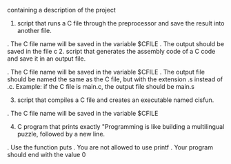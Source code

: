 containing a description of the project
1. script that runs a C file through the preprocessor and save the result into another file.

  .  The C file name will be saved in the variable $CFILE
  .  The output should be saved in the file c
2.  script that generates the assembly code of a C code and save it in an output file.

  .  The C file name will be saved in the variable $CFILE
  .  The output file should be named the same as the C file, but with the extension .s instead of .c.
        Example: if the C file is main.c, the output file should be main.s

3. script that compiles a C file and creates an executable named cisfun.

  .  The C file name will be saved in the variable $CFILE

4. C program that prints exactly "Programming is like building a multilingual puzzle, followed by a new line.

  .  Use the function puts
  .  You are not allowed to use printf
  .  Your program should end with the value 0
	
	
